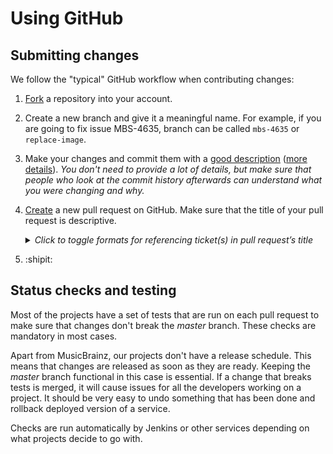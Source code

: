 # Using GitHub

## Submitting changes

We follow the "typical" GitHub workflow when contributing changes:

1. [Fork](https://help.github.com/articles/fork-a-repo/) a repository into your account.
2. Create a new branch and give it a meaningful name. For example, if you are going to fix issue MBS-4635, branch can be
   called `mbs-4635` or `replace-image`.
3. Make your changes and commit them with a [good description](http://tbaggery.com/2008/04/19/a-note-about-git-commit-messages.html)
   ([more details](https://chris.beams.io/posts/git-commit/)). *You don't need to provide a lot
   of details, but make sure that people who look at the commit history afterwards can understand what you were changing
   and why.*
4. [Create](https://help.github.com/articles/creating-a-pull-request/) a new pull request on GitHub.
   Make sure that the title of your pull request is descriptive.
   <details>
   <summary><i>Click to toggle formats for referencing ticket(s) in pull request’s title</i></summary>

     * If you are fixing an issue that exists in our bug tracker, reference it like this:
       ```
       MBS-4635: Allow replacing images
       ```
       (Not `[MBS-4635] - Allow replacing images` or `Allow replacing images (MBS-4635)` or `MBS-4635`.)
     * If you are fixing several issues at once, reference it like this:
       ```
       MBS-9477, MBS-10568, MBS-10569: DiscID tab improvements
       ```
     * In the rare case you are partially fixing an issue, reference it like this:
       ```
       MBS-10365 (III): Convert EventList to react-table
       ```
     Properly referenced tickets will be updated automatically.
   </details>
5. :shipit:

## Status checks and testing

Most of the projects have a set of tests that are run on each pull request to make sure that changes don't break the
*master* branch. These checks are mandatory in most cases.

Apart from MusicBrainz, our projects don't have a release schedule. This means that changes are released as soon as they
are ready. Keeping the *master* branch functional in this case is essential. If a change that breaks tests is merged, it
will cause issues for all the developers working on a project. It should be very easy to undo something that has been done
and rollback deployed version of a service.

Checks are run automatically by Jenkins or other services depending on what projects decide to go with.
